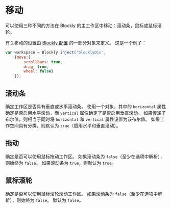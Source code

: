 # 移动

可以使用三种不同的方法在 Blockly 的主工作区中移动：滚动条，鼠标或鼠标滚轮。

有关移动的设置由 [Blockly 配置](/guides/get-started.html#配置.html) 的一部分对象来定义。 这是一个例子：

```javascript
var workspace = Blockly.inject('blocklyDiv',
    {move:{
        scrollbars: true,
        drag: true,
        wheel: false}
    });
```

## 滚动条

确定工作区是否具有垂直或水平滚动条。 使用一个对象，其中的 `horizontal` 属性确定是否启用水平滚动，而 `vertical` 属性确定了是否启用垂直滚动。 如果传递了布尔值，则相当于同时将 `horizontal` 和 `vertical` 属性设置为该布尔值。 如果工作空间具有分类，则默认为 `true`（启用水平和垂直滚动）。

## 拖动

确定是否可以使用鼠标拖动工作区。 如果滚动条为 `false`（至少在选项中解析），则始终为 `false`。 如果滚动条为 `true`，则默认为 `true`。
## 鼠标滚轮

确定是否可以使用鼠标滚轮滚动工作区。 如果滚动条为 `false`（至少在选项中解析），则始终为 `false`。 默认为 `false`。